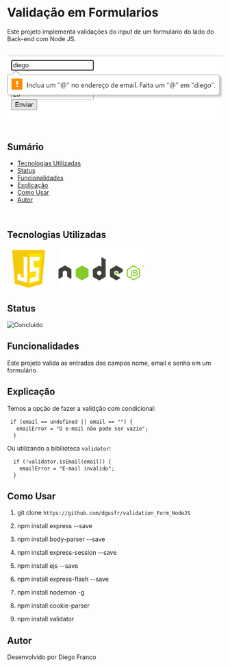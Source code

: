 # Validação em Formularios

Este projeto implementa validações do input de um formulario do lado do Back-end com Node JS.

<br>

<div align="center">
  <img src="img/logo.png" alt="Imagem do Projeto" width="600">
</div>

<br>

## Sumário

- [Tecnologias Utilizadas](#tecnologias-utilizadas)
- [Status](#status)
- [Funcionalidades](#funcionalidades)
- [Explicação](#explicação)
- [Como Usar](#como-usar)
- [Autor](#autor)

<br>

## Tecnologias Utilizadas

<div style="display: flex; flex-direction: row;">
  <div style="margin-right: 20px; display: flex; justify-content: flex-start;">
    <img src="img/js.png" alt="Logo Linguagem" width="100"/>
  </div>
  <div style="margin-right: 20px; display: flex; justify-content: flex-start;">
    <img src="img/node.png" alt="Logo Linguagem" width="200"/>
  </div>
</div>

## Status

![Concluído](http://img.shields.io/static/v1?label=STATUS&message=CONCLUIDO&color=GREEN&style=for-the-badge)

## Funcionalidades

Este projeto valida as entradas dos campos nome, email e senha em um formulário.

## Explicação

Temos a opção de fazer a validção com condicional:

```
 if (email == undefined || email == "") {
   emailError = "O e-mail não pode ser vazio";
  }
```

Ou utilizando a bibilioteca `validator`:

```
  if (!validator.isEmail(email)) {
    emailError = "E-mail inválido";
  }
```

## Como Usar

1. git clone `https://github.com/dgusfr/validation_Form_NodeJS`

2. npm install express --save

3. npm install body-parser --save

4. npm install express-session --save

5. npm install ejs --save

6. npm install express-flash --save

7. npm install nodemon -g

8. npm install cookie-parser

9. npm install validator

## Autor

Desenvolvido por Diego Franco
